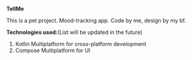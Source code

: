 **TellMe**

This is a pet project. Mood-tracking app. Code by me, design by my bf.

**Technologies used:**(List will be updated in the future)

1. Kotlin Multiplatform for cross-platform development
2. Compose Multiplatform for UI
